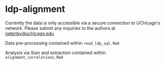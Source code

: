 # ldp-alignment

Currently the data is only accessible via a secure connection to UChicago's network. Please submit any inquiries to the authors at jgdenby@uchicago.edu

Data pre-processing contained within `read_ldp_sql.Rmd`

Analysis via Stan and extraction contained within `alignment_correlations.Rmd`